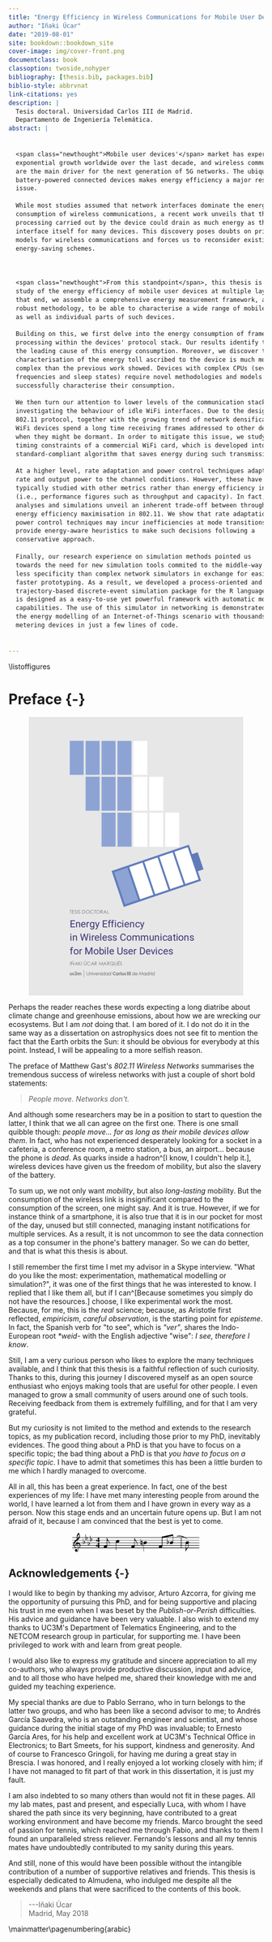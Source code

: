 ```yaml
--- 
title: "Energy Efficiency in Wireless Communications for Mobile User Devices"
author: "Iñaki Úcar"
date: "2019-08-01"
site: bookdown::bookdown_site
cover-image: img/cover-front.png
documentclass: book
classoption: twoside,nohyper
bibliography: [thesis.bib, packages.bib]
biblio-style: abbrvnat
link-citations: yes
description: |
  Tesis doctoral. Universidad Carlos III de Madrid. 
  Departamento de Ingeniería Telemática.
abstract: |
  
  
  <span class="newthought">Mobile user devices'</span> market has experienced an 
  exponential growth worldwide over the last decade, and wireless communications
  are the main driver for the next generation of 5G networks. The ubiquity of
  battery-powered connected devices makes energy efficiency a major research
  issue.
  
  While most studies assumed that network interfaces dominate the energy
  consumption of wireless communications, a recent work unveils that the frame
  processing carried out by the device could drain as much energy as the
  interface itself for many devices. This discovery poses doubts on prior energy
  models for wireless communications and forces us to reconsider existing
  energy-saving schemes.
  
  
  
  <span class="newthought">From this standpoint</span>, this thesis is devoted to the
  study of the energy efficiency of mobile user devices at multiple layers. To
  that end, we assemble a comprehensive energy measurement framework, and a
  robust methodology, to be able to characterise a wide range of mobile devices,
  as well as individual parts of such devices.
  
  Building on this, we first delve into the energy consumption of frame
  processing within the devices' protocol stack. Our results identify the CPU as
  the leading cause of this energy consumption. Moreover, we discover that the
  characterisation of the energy toll ascribed to the device is much more
  complex than the previous work showed. Devices with complex CPUs (several
  frequencies and sleep states) require novel methodologies and models to
  successfully characterise their consumption.
  
  We then turn our attention to lower levels of the communication stack by
  investigating the behaviour of idle WiFi interfaces. Due to the design of the
  802.11 protocol, together with the growing trend of network densification,
  WiFi devices spend a long time receiving frames addressed to other devices
  when they might be dormant. In order to mitigate this issue, we study the
  timing constraints of a commercial WiFi card, which is developed into a
  standard-compliant algorithm that saves energy during such transmissions.
  
  At a higher level, rate adaptation and power control techniques adapt data
  rate and output power to the channel conditions. However, these have been
  typically studied with other metrics rather than energy efficiency in mind
  (i.e., performance figures such as throughput and capacity). In fact, our
  analyses and simulations unveil an inherent trade-off between throughput and
  energy efficiency maximisation in 802.11. We show that rate adaptation and
  power control techniques may incur inefficiencies at mode transitions, and we
  provide energy-aware heuristics to make such decisions following a
  conservative approach.
  
  Finally, our research experience on simulation methods pointed us
  towards the need for new simulation tools commited to the middle-way approach:
  less specificity than complex network simulators in exchange for easier and
  faster prototyping. As a result, we developed a process-oriented and
  trajectory-based discrete-event simulation package for the R language, which
  is designed as a easy-to-use yet powerful framework with automatic monitoring
  capabilities. The use of this simulator in networking is demonstrated through
  the energy modelling of an Internet-of-Things scenario with thousands of 
  metering devices in just a few lines of code.
  
  
---
```


\listoffigures

# Preface {-}

<img src="img/cover-front.png" style="display: block; margin: auto;" />

<span class="newthought">Perhaps the reader</span> reaches these words expecting a long diatribe about climate change and greenhouse emissions, about how we are wrecking our ecosystems. But I am *not* doing that. I am bored of it. I do not do it in the same way as a dissertation on astrophysics does not see fit to mention the fact that the Earth orbits the Sun: it should be obvious for everybody at this point. Instead, I will be appealing to a more selfish reason.

<span class="newthought">The preface</span> of Matthew Gast's *802.11 Wireless Networks* summarises the tremendous success of wireless networks with just a couple of short bold statements:

> *People move. Networks don't.*

And although some researchers may be in a position to start to question the latter, I think that we all can agree on the first one. There is one small quibble though: *people move... for as long as their mobile devices allow them*. In fact, who has not experienced desperately looking for a socket in a cafeteria, a conference room, a metro station, a bus, an airport... because the phone is *dead*. As quarks inside a hadron^[I know, I couldn't help it.], wireless devices have given us the freedom of mobility, but also the slavery of the battery.

To sum up, we not only want *mobility*, but also *long-lasting* mobility. But the consumption of the wireless link is insignificant compared to the consumption of the screen, one might say. And it is true. However, if we for instance think of a smartphone, it is also true that it is in our pocket for most of the day, unused but still connected, managing instant notifications for multiple services. As a result, it is not uncommon to see the data connection as a top consumer in the phone's battery manager. So we can do better, and that is what this thesis is about.

<span class="newthought">I still remember</span> the first time I met my advisor in a Skype interview. "What do you like the most: experimentation, mathematical modelling or simulation?", it was one of the first things that he was interested to know. I replied that I like them all, but if I can^[Because sometimes you simply do not have the resources.] choose, I like experimental work the most. Because, for me, this is the *real* science; because, as Aristotle first reflected, *empiricism*, *careful observation*, is the starting point for *episteme*. In fact, the Spanish verb for "to see", which is *"ver"*, shares the Indo-European root *\*weid-* with the English adjective "wise": *I see, therefore I know*.

Still, I am a very curious person who likes to explore the many techniques available, and I think that this thesis is a faithful reflection of such curiosity. Thanks to this, during this journey I discovered myself as an open source enthusiast who enjoys making tools that are useful for other people. I even managed to grow a small community of users around one of such tools. Receiving feedback from them is extremely fulfilling, and for that I am very grateful.

But my curiosity is not limited to the method and extends to the research topics, as my publication record, including those prior to my PhD, inevitably evidences. The good thing about a PhD is that you have to focus on a specific topic; the bad thing about a PhD is that *you have to focus on a specific topic*. I have to admit that sometimes this has been a little burden to me which I hardly managed to overcome.

All in all, this has been a great experience. In fact, one of the best experiences of my life: I have met many interesting people from around the world, I have learned a lot from them and I have grown in every way as a person. Now this stage ends and an uncertain future opens up. But I am not afraid of it, because I am convinced that the best is yet to come.

<img src="img/tbiytc.png" width="50%" style="display: block; margin: auto;" />

## Acknowledgements {-}

I would like to begin by thanking my advisor, Arturo Azcorra, for giving me the opportunity of pursuing this PhD, and for being supportive and placing his trust in me even when I was beset by the *Publish-or-Perish* difficulties. His advice and guidance have been very valuable. I also wish to extend my thanks to UC3M's Department of Telematics Engineering, and to the NETCOM research group in particular, for supporting me. I have been privileged to work with and learn from great people.

I would also like to express my gratitude and sincere appreciation to all my co-authors, who always provide productive discussion, input and advice, and to all those who have helped me, shared their knowledge with me and guided my teaching experience.

My special thanks are due to Pablo Serrano, who in turn belongs to the latter two groups, and who has been like a second advisor to me; to Andrés García Saavedra, who is an outstanding engineer and scientist, and whose guidance during the initial stage of my PhD was invaluable; to Ernesto García Ares, for his help and excellent work at UC3M's Technical Office in Electronics; to Bart Smeets, for his support, kindness and generosity. And of course to Francesco Gringoli, for having me during a great stay in Brescia. I was honored, and I really enjoyed a lot working closely with him; if I have not managed to fit part of that work in this dissertation, it is just my fault.

I am also indebted to so many others than would not fit in these pages. All my lab mates, past and present, and especially Luca, with whom I have shared the path since its very beginning, have contributed to a great working environment and have become my friends. Marco brought the seed of passion for tennis, which reached me through Fabio, and thanks to them I found an unparalleled stress reliever. Fernando's lessons and all my tennis mates have undoubtedly contributed to my sanity during this years.

And still, none of this would have been possible without the intangible contribution of a number of supportive relatives and friends. This thesis is especially dedicated to Almudena, who indulged me despite all the weekends and plans that were sacrificed to the contents of this book.

> <footer>---Iñaki Úcar</footer>
> 
> <footer>Madrid, May 2018</footer>

\mainmatter\pagenumbering{arabic}
